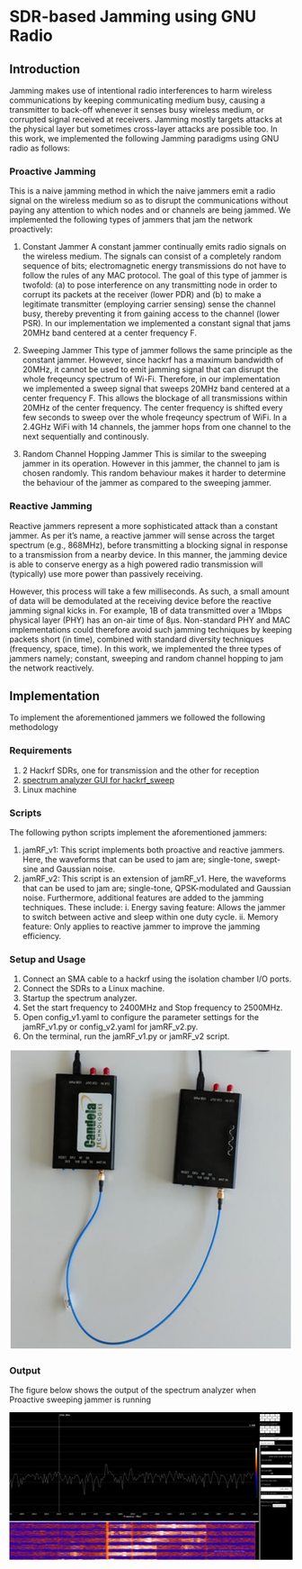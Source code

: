 # SDR-based Jamming using GNU Radio
## Introduction
Jamming makes use of intentional radio interferences to harm wireless communications by keeping communicating medium busy, causing a transmitter to back-off whenever it senses busy wireless medium, or corrupted signal received at receivers. Jamming mostly targets attacks at the physical layer but sometimes cross-layer attacks are possible too. In this work, we implemented the following Jamming paradigms using GNU radio as follows:

### Proactive Jamming
This is a naive jamming method in which the naive jammers emit a radio signal on the wireless medium so as to disrupt the communications without paying any attention to which nodes and or channels are being jammed. We implemented the following types of jammers that jam the network proactively:

1. Constant Jammer
A constant jammer continually emits radio signals on the wireless medium. The signals can consist of a completely random sequence of bits; electromagnetic energy transmissions do not have to follow the rules of any MAC protocol. The goal of this type of jammer is twofold: (a) to pose interference on any transmitting node in order to corrupt its packets at the receiver (lower PDR) and (b) to make a legitimate transmitter (employing carrier sensing) sense the channel busy, thereby preventing it from gaining access to the channel (lower PSR). In our implementation we implemented a constant signal that jams 20MHz band centered at a center frequency F.

2. Sweeping Jammer
This type of jammer follows the same principle as the constant jammer. However, since hackrf has a maximum bandwidth of 20MHz, it cannot be used to emit jamming signal that can disrupt the whole freqeuncy spectrum of Wi-Fi. Therefore, in our implementation we implemented a sweep signal that sweeps 20MHz band centered at a center frequency F. This allows the blockage of all transmissions within 20MHz of the center frequency. The center frequency is shifted every few seconds to sweep over the whole freqeuncy spectrum of WiFi. In a 2.4GHz WiFi with 14 channels, the jammer hops from one channel to the next sequentially and continously.

3. Random Channel Hopping Jammer
This is similar to the sweeping jammer in its operation. However in this jammer, the channel to jam is chosen randomly. This random behaviour makes it harder to determine the behaviour of the jammer as compared to the sweeping jammer.

### Reactive Jamming
Reactive jammers represent a more sophisticated attack than a constant jammer. As per it’s name, a reactive jammer will sense across the target spectrum (e.g., 868MHz), before transmitting a blocking signal in response to a transmission from a nearby device. In this manner, the jamming device is able to conserve energy as a high powered radio transmission will (typically) use more power than passively receiving.

However, this process will take a few milliseconds. As such, a small amount of data will be demodulated at the receiving device before the reactive jamming signal kicks in. For example, 1B of data transmitted over a 1Mbps physical layer (PHY) has an on-air time of 8µs. Non-standard PHY and MAC implementations could therefore avoid such jamming techniques by keeping packets short (in time), combined with standard diversity techniques (frequency, space, time). In this work, we implemented the three types of jammers namely; constant, sweeping and random channel hopping to jam the network reactively.

## Implementation
To implement the aforementioned jammers we followed the following methodology

### Requirements
1. 2 Hackrf SDRs, one for transmission and the other for reception
2. [spectrum analyzer GUI for hackrf_sweep](https://github.com/pavsa/hackrf-spectrum-analyzer)
3. Linux machine

### Scripts
The following python scripts implement the aforementioned jammers:
1. jamRF_v1: This script implements both proactive and reactive jammers. Here, the waveforms that can be used to jam are; single-tone, swept-sine and Gaussian noise.
2. jamRF_v2: This script is an extension of jamRF_v1. Here, the waveforms that can be used to jam are; single-tone, QPSK-modulated and Gaussian noise. Furthermore, additional features are added to the jamming techniques. These include:
i. Energy saving feature: Allows the jammer to switch between active and sleep within one duty cycle.
ii. Memory feature: Only applies to reactive jammer to improve the jamming efficiency.

### Setup and Usage
1. Connect an SMA cable to a hackrf using the isolation chamber I/O ports.
2. Connect the SDRs to a Linux machine.
3. Startup the spectrum analyzer.
4. Set the start frequency to 2400MHz and Stop frequency to 2500MHz.
5. Open config_v1.yaml to configure the parameter settings for the jamRF_v1.py or config_v2.yaml for jamRF_v2.py.
6. On the terminal, run the jamRF_v1.py or jamRF_v2 script.

![Connected SDRs](setup.PNG)


### Output
The figure below shows the output of the spectrum analyzer when Proactive sweeping jammer is running

![Spectrum Analyzer Output](analyzer_output1.png)
